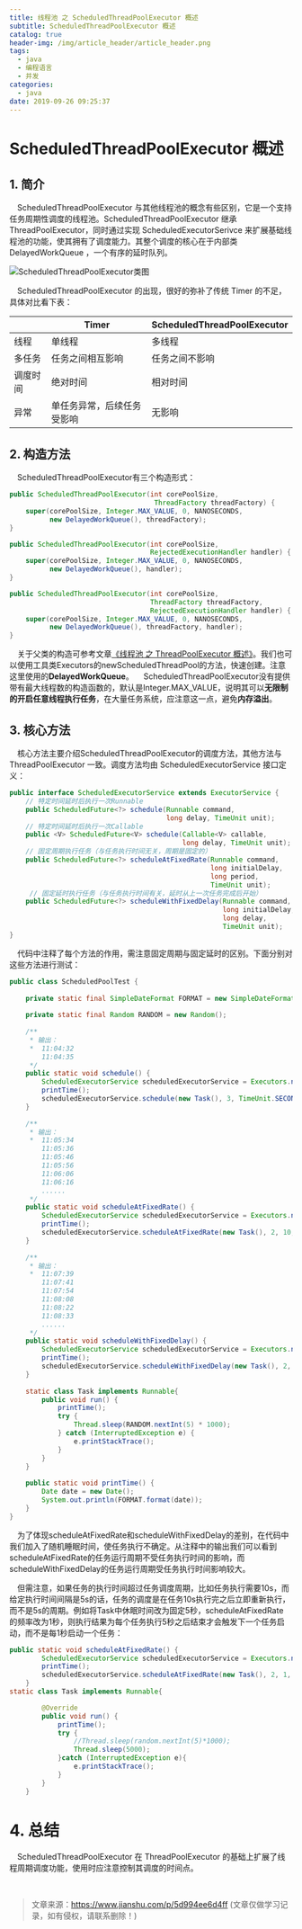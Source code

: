 ```yaml
---
title: 线程池 之 ScheduledThreadPoolExecutor 概述
subtitle: ScheduledThreadPoolExecutor 概述
catalog: true
header-img: /img/article_header/article_header.png
tags:
  - java
  - 编程语言
  - 并发
categories:
  - java
date: 2019-09-26 09:25:37
---
```




# ScheduledThreadPoolExecutor 概述

## 1. 简介
&emsp;ScheduledThreadPoolExecutor 与其他线程池的概念有些区别，它是一个支持任务周期性调度的线程池。ScheduledThreadPoolExecutor 继承 ThreadPoolExecutor，同时通过实现 ScheduledExecutorSerivce 来扩展基础线程池的功能，使其拥有了调度能力。其整个调度的核心在于内部类 DelayedWorkQueue ，一个有序的延时队列。

![ScheduledThreadPoolExecutor类图](https://gitee.com/JP6907/Pic/raw/master/java/ScheduledThreadPoolExecutor.png?raw=true)

&emsp;ScheduledThreadPoolExecutor 的出现，很好的弥补了传统 Timer 的不足，具体对比看下表：

|  | Timer	| ScheduledThreadPoolExecutor |
| -- | -- | -- |
|线程 | 单线程 |多线程 |
|多任务 | 任务之间相互影响 |任务之间不影响 |
|调度时间 |绝对时间 | 相对时间 |
|异常 | 单任务异常，后续任务受影响 | 无影响 |


## 2. 构造方法
&emsp;ScheduledThreadPoolExecutor有三个构造形式：
```java
public ScheduledThreadPoolExecutor(int corePoolSize,
                                    ThreadFactory threadFactory) {
    super(corePoolSize, Integer.MAX_VALUE, 0, NANOSECONDS,
          new DelayedWorkQueue(), threadFactory);
}

public ScheduledThreadPoolExecutor(int corePoolSize,
                                   RejectedExecutionHandler handler) {
    super(corePoolSize, Integer.MAX_VALUE, 0, NANOSECONDS,
          new DelayedWorkQueue(), handler);
}

public ScheduledThreadPoolExecutor(int corePoolSize,
                                   ThreadFactory threadFactory,
                                   RejectedExecutionHandler handler) {
    super(corePoolSize, Integer.MAX_VALUE, 0, NANOSECONDS,
          new DelayedWorkQueue(), threadFactory, handler);
}
```

&emsp;关于父类的构造可参考文章[《线程池 之 ThreadPoolExecutor 概述》](http://zhoujiapeng.top/java/java-threadPoolExecutor-overview)。我们也可以使用工具类Executors的newScheduledThreadPool的方法，快速创建。注意这里使用的**DelayedWorkQueue**。
&emsp;ScheduledThreadPoolExecutor没有提供带有最大线程数的构造函数的，默认是Integer.MAX_VALUE，说明其可以**无限制的开启任意线程执行任务**，在大量任务系统，应注意这一点，避免**内存溢出**。


## 3. 核心方法
&emsp;核心方法主要介绍ScheduledThreadPoolExecutor的调度方法，其他方法与 ThreadPoolExecutor 一致。调度方法均由 ScheduledExecutorService 接口定义：
```java
public interface ScheduledExecutorService extends ExecutorService {
    // 特定时间延时后执行一次Runnable
    public ScheduledFuture<?> schedule(Runnable command,
                                       long delay, TimeUnit unit);
    // 特定时间延时后执行一次Callable
    public <V> ScheduledFuture<V> schedule(Callable<V> callable,
                                           long delay, TimeUnit unit);
    // 固定周期执行任务（与任务执行时间无关，周期是固定的）
    public ScheduledFuture<?> scheduleAtFixedRate(Runnable command,
                                                  long initialDelay,
                                                  long period,
                                                  TimeUnit unit);
     // 固定延时执行任务（与任务执行时间有关，延时从上一次任务完成后开始）
    public ScheduledFuture<?> scheduleWithFixedDelay(Runnable command,
                                                     long initialDelay,
                                                     long delay,
                                                     TimeUnit unit);
}
```
&emsp;代码中注释了每个方法的作用，需注意固定周期与固定延时的区别。下面分别对这些方法进行测试：
```java
public class ScheduledPoolTest {
    
    private static final SimpleDateFormat FORMAT = new SimpleDateFormat("hh:mm:ss");
    
    private static final Random RANDOM = new Random();
    
    /**
     * 输出：
     *  11:04:32
        11:04:35
     */
    public static void schedule() {
        ScheduledExecutorService scheduledExecutorService = Executors.newScheduledThreadPool(1);
        printTime();
        scheduledExecutorService.schedule(new Task(), 3, TimeUnit.SECONDS);
    }
    
    /**
     * 输出：
     *  11:05:34
        11:05:36
        11:05:46
        11:05:56
        11:06:06
        11:06:16
        ......
     */
    public static void scheduleAtFixedRate() {
        ScheduledExecutorService scheduledExecutorService = Executors.newScheduledThreadPool(1);
        printTime();
        scheduledExecutorService.scheduleAtFixedRate(new Task(), 2, 10, TimeUnit.SECONDS);
    }
    
    /**
     * 输出：
     *  11:07:39
        11:07:41
        11:07:54
        11:08:08
        11:08:22
        11:08:33
        ......
     */
    public static void scheduleWithFixedDelay() {
        ScheduledExecutorService scheduledExecutorService = Executors.newScheduledThreadPool(1);
        printTime();
        scheduledExecutorService.scheduleWithFixedDelay(new Task(), 2, 10, TimeUnit.SECONDS);
    }
    
    static class Task implements Runnable{
        public void run() {
            printTime();
            try {
                Thread.sleep(RANDOM.nextInt(5) * 1000);
            } catch (InterruptedException e) {
                e.printStackTrace();
            }
        }
    }
    
    public static void printTime() {
        Date date = new Date();
        System.out.println(FORMAT.format(date));
    }
}
```
&emsp;为了体现scheduleAtFixedRate和scheduleWithFixedDelay的差别，在代码中我们加入了随机睡眠时间，使任务执行不确定。从注释中的输出我们可以看到scheduleAtFixedRate的任务运行周期不受任务执行时间的影响，而scheduleWithFixedDelay的任务运行周期受任务执行时间影响较大。

&emsp;但需注意，如果任务的执行时间超过任务调度周期，比如任务执行需要10s，而给定执行时间间隔是5s的话，任务的调度是在任务10s执行完之后立即重新执行，而不是5s的周期。例如将Task中休眠时间改为固定5秒，scheduleAtFixedRate 的频率改为1秒，则执行结果为每个任务执行5秒之后结束才会触发下一个任务启动，而不是每1秒启动一个任务：
```java
public static void scheduleAtFixedRate() {
        ScheduledExecutorService scheduledExecutorService = Executors.newScheduledThreadPool(1);
        printTime();
        scheduledExecutorService.scheduleAtFixedRate(new Task(), 2, 1, TimeUnit.SECONDS);
    }
static class Task implements Runnable{

        @Override
        public void run() {
            printTime();
            try {
                //Thread.sleep(random.nextInt(5)*1000);
                Thread.sleep(5000);
            }catch (InterruptedException e){
                e.printStackTrace();
            }
        }
    }

```

# 4. 总结
&emsp;ScheduledThreadPoolExecutor 在 ThreadPoolExecutor 的基础上扩展了线程周期调度功能，使用时应注意控制其调度的时间点。



&nbsp;
&nbsp;
> 文章来源：https://www.jianshu.com/p/5d994ee6d4ff
> (文章仅做学习记录，如有侵权，请联系删除！)